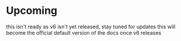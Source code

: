 # Upcoming

this isn't ready as v6 isn't yet released, stay tuned for updates this will become the official default version of the docs once v6 releases
